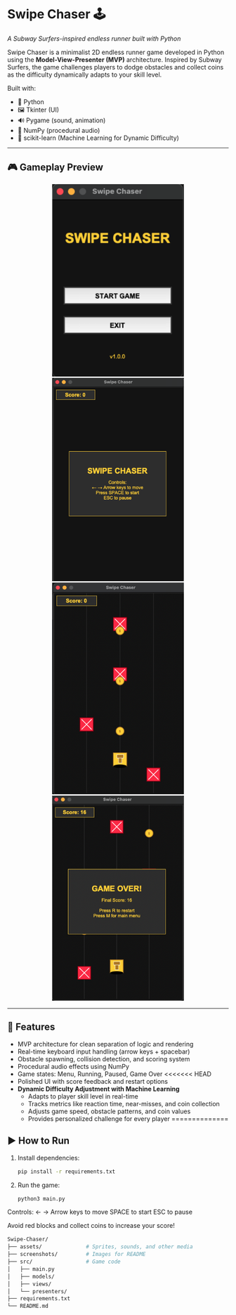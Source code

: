 # Swipe Chaser 🕹️  
*A Subway Surfers-inspired endless runner built with Python*

Swipe Chaser is a minimalist 2D endless runner game developed in Python using the **Model-View-Presenter (MVP)** architecture. Inspired by Subway Surfers, the game challenges players to dodge obstacles and collect coins as the difficulty dynamically adapts to your skill level.

Built with:
- 🐍 Python
- 🖼️ Tkinter (UI)
- 🔊 Pygame (sound, animation)
- 🧮 NumPy (procedural audio)
- 🤖 scikit-learn (Machine Learning for Dynamic Difficulty)

---

## 🎮 Gameplay Preview

<p align="center">
  <img src="screenshots/menu.png" width="300"/>
  <img src="screenshots/tutorial.png" width="300"/>
  <img src="screenshots/ingame.png" width="300"/>
  <img src="screenshots/gameover1.png" width="300"/>
</p>

---

## 🚀 Features

- MVP architecture for clean separation of logic and rendering
- Real-time keyboard input handling (arrow keys + spacebar)
- Obstacle spawning, collision detection, and scoring system
- Procedural audio effects using NumPy
- Game states: Menu, Running, Paused, Game Over
<<<<<<< HEAD
- Polished UI with score feedback and restart options
- **Dynamic Difficulty Adjustment with Machine Learning**
  - Adapts to player skill level in real-time
  - Tracks metrics like reaction time, near-misses, and coin collection
  - Adjusts game speed, obstacle patterns, and coin values
  - Provides personalized challenge for every player
==============


## ▶️ How to Run

1. Install dependencies:
   ```bash
   pip install -r requirements.txt
2. Run the game:
   ```bash
   python3 main.py

Controls:
← → Arrow keys to move
SPACE to start
ESC to pause

Avoid red blocks and collect coins to increase your score!
  ```bash
Swipe-Chaser/
├── assets/              # Sprites, sounds, and other media
├── screenshots/         # Images for README
├── src/                 # Game code
│   ├── main.py
│   ├── models/
│   ├── views/
│   └── presenters/
├── requirements.txt
└── README.md
